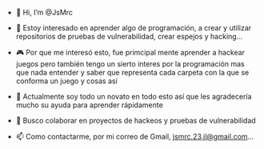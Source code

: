 - 👋 Hi, I’m @JsMrc
- 👀 Estoy interesado en aprender algo de programación, a crear y utilizar repositorios de pruebas de vulnerabilidad, crear espejos y hacking...

- 🎮 Por que me interesó esto, fue primcipal mente aprender a hackear juegos pero también tengo un sierto interes por la programación mas que nada entender y saber que representa cada carpeta con la que se conforma un juego y cosas así
- 🌱 Actualmente soy todo un novato en todo esto así que les agradecería mucho su ayuda para aprender rápidamente
- 💞️ Busco colaborar en proyectos de hackeos y pruebas de vulnerabilidad
- 📫 Como contactarme, por mi correo de Gmail, jsmrc.23.jl@gmail.com...


<!---
JsMrc/JsMrc is a ✨ special ✨ repository because its `README.md` (this file) appears on your GitHub profile.
You can click the Preview link to take a look at your changes.
--->
